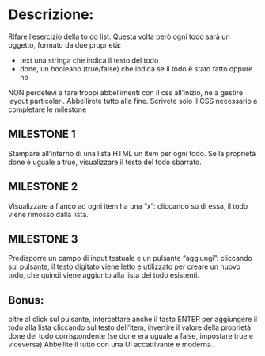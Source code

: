 # Descrizione:
Rifare l’esercizio della to do list.
Questa volta però ogni todo sarà un oggetto, formato da due proprietà:
- text una stringa che indica il testo del todo
- done, un booleano (true/false) che indica se il todo è stato fatto oppure no

NON perdetevi a fare troppi abbellimenti con il css all’inizio, ne a gestire layout particolari. Abbellirete tutto alla fine.
Scrivete solo il CSS necessario a completare le milestone
## MILESTONE 1
Stampare all’interno di una lista HTML un item per ogni todo.
Se la proprietà done è uguale a true, visualizzare il testo del todo sbarrato.
## MILESTONE 2
Visualizzare a fianco ad ogni item ha una “x”:
cliccando su di essa, il todo viene rimosso dalla lista.
## MILESTONE 3
Predisporre un campo di input testuale e un pulsante “aggiungi”:
cliccando sul pulsante, il testo digitato viene letto e utilizzato per creare un nuovo todo, che quindi viene aggiunto alla lista dei todo esistenti.
## Bonus:
oltre al click sul pulsante, intercettare anche il tasto ENTER per aggiungere il todo alla lista
cliccando sul testo dell’item, invertire il valore della proprietà done del todo corrispondente (se done era uguale a false, impostare true e viceversa)
Abbellite il tutto con una UI accattivante e moderna.